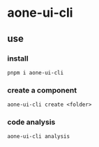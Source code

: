 # aone-ui-cli 
## use
### install
`pnpm i aone-ui-cli`
### create a component
`aone-ui-cli create <folder>`
### code analysis
`aone-ui-cli analysis`

